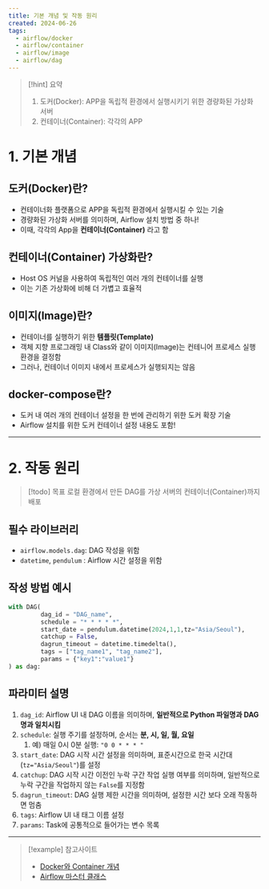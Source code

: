 ```yaml
---
title: 기본 개념 및 작동 원리
created: 2024-06-26
tags:
  - airflow/docker
  - airflow/container
  - airflow/image
  - airflow/dag
---
```

> [!hint] 요약
> 1. 도커(Docker): APP을 독립적 환경에서 실행시키기 위한 경량화된 가상화 서버
> 2. 컨테이너(Container): 각각의 APP


# 1. 기본 개념
## 도커(Docker)란?
- 컨테이너화 플랫폼으로 APP을 독립적 환경에서 실행시킬 수 있는 기술
- 경량화된 가상화 서버를 의미하며, Airflow 설치 방법 중 하나!
- 이때, 각각의 App을 **컨테이너(Container)** 라고 함
## 컨테이너(Container) 가상화란?
- Host OS 커널을 사용하여 독립적인 여러 개의 컨테이너를 실행
- 이는 기존 가상화에 비해 더 가볍고 효율적
## 이미지(Image)란?
- 컨테이너를 실행하기 위한 **템플릿(Template)**
- 객체 지향 프로그래밍 내 Class와 같이 이미지(Image)는 컨테니어 프로세스 실행 환경을 결정함
- 그러나, 컨테이너 이미지 내에서 프로세스가 실행되지는 않음
## docker-compose란?
- 도커 내 여러 개의 컨테이너 설정을 한 번에 관리하기 위한 도커 확장 기술
- Airflow 설치를 위한 도커 컨테이너 설정 내용도 포함!
---
# 2. 작동 원리
> [!todo] 목표
> 로컬 환경에서 만든 DAG를 가상 서버의 컨테이너(Container)까지 배포
## 필수 라이브러리
- `airflow.models.dag`: DAG 작성을 위함
- `datetime`, `pendulum` : Airflow 시간 설정을 위함
## 작성 방법 예시
```python
with DAG(
		 dag_id = "DAG_name",
		 schedule = "* * * * *",
		 start_date = pendulum.datetime(2024,1,1,tz="Asia/Seoul"),
		 catchup = False,
		 dagrun_timeout = datetime.timedelta(),
		 tags = ["tag_name1", "tag_name2"],
		 params = {"key1":"value1"}
) as dag:
```
## 파라미터 설명
1. `dag_id`: Airflow UI 내 DAG 이름을 의미하며, **일반적으로 Python 파일명과 DAG 명과 일치시킴**
2. `schedule`: 실행 주기를 설정하며, 순서는 **분, 시, 일, 월, 요일**
	1. 예) 매일 0시 0분 실행: `"0 0 * * * "`
3. `start_date`: DAG 시작 시간 설정을 의미하며, 표준시간으로 한국 시간대(`tz="Asia/Seoul"`)를 설정
4. `catchup`: DAG 시작 시간 이전인 누락 구간 작업 실행 여부를 의미하며, 일반적으로 누락 구간을 작업하지 않는 `False`를 지정함
5. `dagrun_timeout`: DAG 실행 제한 시간을 의미하며, 설정한 시간 보다 오래 작동하면 멈춤
6. `tags`: Airflow UI 내 태그 이름 설정
7. `params`: Task에 공통적으로 들어가는 변수 목록
---
> [!example] 참고사이트
> - [Docker와 Container 개념](https://colevelup.tistory.com/30)
> - [Airflow 마스터 클래스](https://courses.statisticsplaybook.com/p/airflow)
